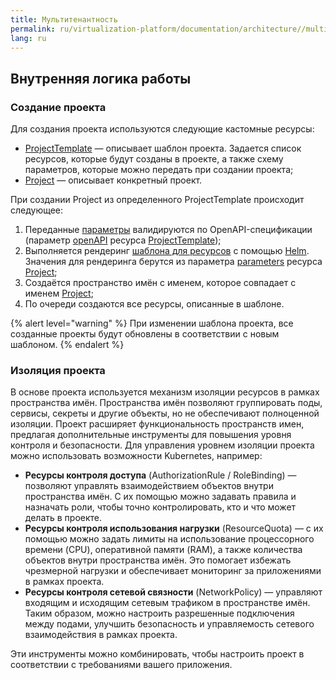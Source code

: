 ```yaml
---
title: Мультитенантность
permalink: ru/virtualization-platform/documentation/architecture//multitenancy/
lang: ru
---
```


## Внутренняя логика работы

### Создание проекта

Для создания проекта используются следующие кастомные ресурсы:

* [ProjectTemplate](/modules/multitenancy-manager/cr.html#projecttemplate) — описывает шаблон проекта. Задается список ресурсов, которые будут созданы в проекте, а также схему параметров, которые можно передать при создании проекта;
* [Project](/modules/multitenancy-manager/cr.html#project) — описывает конкретный проект.

При создании Project из определенного ProjectTemplate происходит следующее:

1. Переданные [параметры](cr.html#project-v1alpha2-spec-parameters) валидируются по OpenAPI-спецификации (параметр [openAPI](cr.html#projecttemplate-v1alpha1-spec-parametersschema) ресурса [ProjectTemplate](cr.html#projecttemplate));
1. Выполняется рендеринг [шаблона для ресурсов](cr.html#projecttemplate-v1alpha1-spec-resourcestemplate) с помощью [Helm](https://helm.sh/docs/). Значения для рендеринга берутся из параметра [parameters](cr.html#project-v1alpha2-spec-parameters) ресурса [Project](cr.html#project);
1. Создаётся пространство имён с именем, которое совпадает c именем [Project](cr.html#project);
1. По очереди создаются все ресурсы, описанные в шаблоне.

{% alert level="warning" %}
При изменении шаблона проекта, все созданные проекты будут обновлены в соответствии с новым шаблоном.
{% endalert %}

### Изоляция проекта

В основе проекта используется механизм изоляции ресурсов в рамках пространства имён.
Пространства имён позволяют группировать поды, сервисы, секреты и другие объекты, но не обеспечивают полноценной изоляции.
Проект расширяет функциональность пространств имен, предлагая дополнительные инструменты для повышения уровня контроля и безопасности.
Для управления уровнем изоляции проекта можно использовать возможности Kubernetes, например:

* **Ресурсы контроля доступа** (AuthorizationRule / RoleBinding) — позволяют управлять взаимодействием объектов внутри пространства имён. С их помощью можно задавать правила и назначать роли, чтобы точно контролировать, кто и что может делать в проекте.
* **Ресурсы контроля использования нагрузки** (ResourceQuota) — с их помощью можно задать лимиты на использование процессорного времени (CPU), оперативной памяти (RAM), а также количества объектов внутри пространства имён. Это помогает избежать чрезмерной нагрузки и обеспечивает мониторинг за приложениями в рамках проекта.
* **Ресурсы контроля сетевой связности** (NetworkPolicy) — управляют входящим и исходящим сетевым трафиком в пространстве имён. Таким образом, можно настроить разрешенные подключения между подами, улучшить безопасность и управляемость сетевого взаимодействия в рамках проекта.

Эти инструменты можно комбинировать, чтобы настроить проект в соответствии с требованиями вашего приложения.
